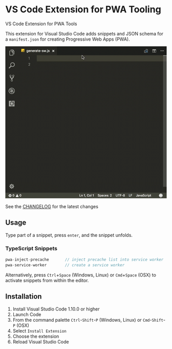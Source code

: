 # VS Code Extension for PWA Tooling
VS Code Extension for PWA Tools

This extension for Visual Studio Code adds snippets and JSON schema for a `manifest.json` for creating Progressive Web Apps (PWA).

![Use Extension](images/inject-precache.gif)

See the [CHANGELOG](CHANGELOG.md) for the latest changes

## Usage
Type part of a snippet, press `enter`, and the snippet unfolds.

### TypeScript Snippets
```typescript
pwa-inject-precache       // inject precache list into service worker
pwa-service-worker        // create a service worker
```

Alternatively, press `Ctrl`+`Space` (Windows, Linux) or `Cmd`+`Space` (OSX) to activate snippets from within the editor.

## Installation

1. Install Visual Studio Code 1.10.0 or higher
2. Launch Code
3. From the command palette `Ctrl`-`Shift`-`P` (Windows, Linux) or `Cmd`-`Shift`-`P` (OSX)
4. Select `Install Extension`
5. Choose the extension
6. Reload Visual Studio Code

